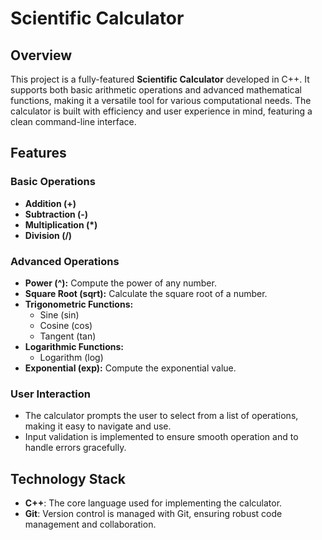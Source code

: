 
# Scientific Calculator

## Overview
This project is a fully-featured **Scientific Calculator** developed in C++. It supports both basic arithmetic operations and advanced mathematical functions, making it a versatile tool for various computational needs. The calculator is built with efficiency and user experience in mind, featuring a clean command-line interface.

## Features

### Basic Operations
- **Addition (+)**
- **Subtraction (-)**
- **Multiplication (*)**
- **Division (/)**

### Advanced Operations
- **Power (^):** Compute the power of any number.
- **Square Root (sqrt):** Calculate the square root of a number.
- **Trigonometric Functions:**
  - Sine (sin)
  - Cosine (cos)
  - Tangent (tan)
- **Logarithmic Functions:**
  - Logarithm (log)
- **Exponential (exp):** Compute the exponential value.

### User Interaction
- The calculator prompts the user to select from a list of operations, making it easy to navigate and use.
- Input validation is implemented to ensure smooth operation and to handle errors gracefully.

## Technology Stack
- **C++**: The core language used for implementing the calculator.
- **Git**: Version control is managed with Git, ensuring robust code management and collaboration.


